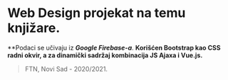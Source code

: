 # Web Design projekat na temu knjižare.
**Podaci se učivaju iz ***Google Firebase-a***.
**Korišćen Bootstrap kao CSS radni okvir, a za dinamički sadržaj kombinacija JS Ajaxa i Vue.js.**
> FTN, Novi Sad - 2020/2021.
